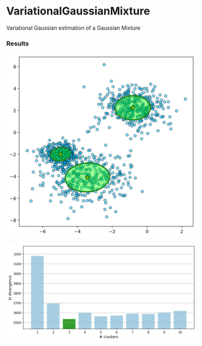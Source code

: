 VariationalGaussianMixture
===

Variational Gaussian estimation of a Gaussian Mixture

### Results
![vbgmmresults](https://github.com/vwrs/VariationalGaussianMixture/blob/imgs/vbgmmresult.png)

![vbgmmklselection](https://github.com/vwrs/VariationalGaussianMixture/blob/imgs/vbgmmklselection.png)
